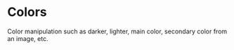 # Colors
Color manipulation such as darker, lighter, main color, secondary color from an image, etc.

